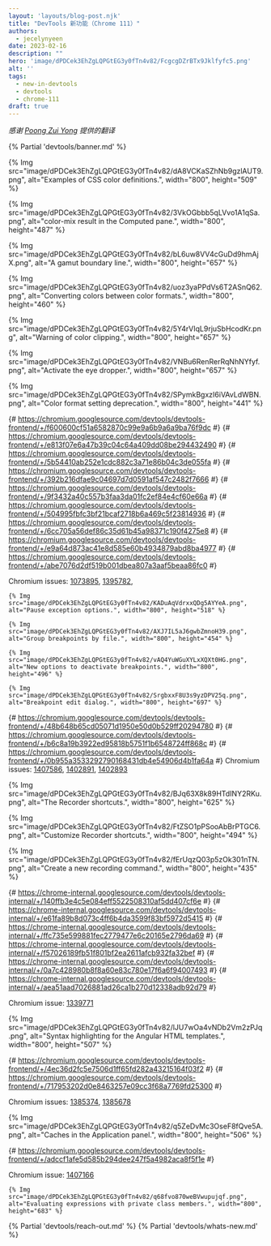 ```yaml
---
layout: 'layouts/blog-post.njk'
title: "DevTools 新功能（Chrome 111）"
authors:
  - jecelynyeen
date: 2023-02-16
description: ""
hero: 'image/dPDCek3EhZgLQPGtEG3y0fTn4v82/FcgcgDZrBTx9Jklfyfc5.png'
alt: ''
tags:
  - new-in-devtools
  - devtools
  - chrome-111
draft: true
---
```


*感谢 [Poong Zui Yong](https://www.linkedin.com/in/zui-yong-poong-1b507b14/) 提供的翻译*

{% Partial 'devtools/banner.md' %}

<!-- Translation instructions:
  1. Remove the "draft: true" tag above when submitting PR
  2. Provide translations under each of the English commented original content
  3. Translate the "description" tag above
  4. Translate all the <img> alt text
  5. Update the sites/zh/_partials/devtools/whats-new.md file -->


<!-- ## Debugging HD color with the Styles pane {: #color } -->

<!-- New [CSS color types and spaces](/blog/chrome-111-beta/#new-css-color-types-and-spaces) are coming to the web! It is equally exciting that DevTools introduced new tools to help developers create, convert and debug High Definition color.  -->

<!-- The **Styles** pane now supports 12 new color spaces and 7 new gamuts as outlined in the [CSS Color Level 4](https://www.w3.org/TR/css-color-4/) specification. See [High Definition CSS Color Guide](/articles/high-definition-css-color-guide/#debugging-color-with-chrome-devtools) for a comprehensive understanding of color options available on the web. -->

<!-- Here are examples of CSS color definitions with `color()`, `lch()`, `oklab()` and `color-mix()`. -->
{% Img src="image/dPDCek3EhZgLQPGtEG3y0fTn4v82/dA8VCKaSZhNb9gzlAUT9.png", alt="Examples of CSS color definitions.", width="800", height="509" %}

<!-- When using the `color-mix()` function, you can view final output color in the **Computed** pane. -->
{% Img src="image/dPDCek3EhZgLQPGtEG3y0fTn4v82/3VkOGbbb5qLVvo1A1qSa.png", alt="color-mix result in the Computed pane.", width="800", height="487" %}

<!-- The color picker supports all the new color spaces with more features. For example, click on the color swatch of `color(display-03 1 0 1)`. A gamut boundary line has also been added, distinguishing between the `sRGB` and `display-p3` gamuts for a clearer understanding of your selected color's gamut. -->
{% Img src="image/dPDCek3EhZgLQPGtEG3y0fTn4v82/bL6uw8VV4cGuDd9hmAjX.png", alt="A gamut boundary line.", width="800", height="657" %}

<!-- DevTools supports converting colors between color formats. Use the **Change Color Format** icon to access the conversion popup, or simply use the `Shift` + click on a color swatch in the **Styles** pane. -->
{% Img src="image/dPDCek3EhZgLQPGtEG3y0fTn4v82/uoz3yaPPdVs6T2ASnQ62.png", alt="Converting colors between color formats.", width="800", height="460" %}

<!-- When converting, it's important to know if the conversion was clipped to fit the space. DevTools has a warning icon to the converted color that alerts you to this clipping. -->
{% Img src="image/dPDCek3EhZgLQPGtEG3y0fTn4v82/5Y4rVIqL9rjuSbHcodKr.png", alt="Warning of color clipping.", width="800", height="657" %}

<!-- In addition, you can pick colors from your screen with the new shortcut - press 'c' to activate the eye dropper and hit `Escape` to deactivate it. -->
{% Img src="image/dPDCek3EhZgLQPGtEG3y0fTn4v82/VNBu6RenRerRqNhNYfyf.png", alt="Activate the eye dropper.", width="800", height="657" %}

<!-- Finally, the **Color format** setting is now deprecated to make room for the new HD color format. -->
{% Img src="image/dPDCek3EhZgLQPGtEG3y0fTn4v82/SPymkBgxzI6iVAvLdWBN.png", alt="Color format setting deprecation.", width="800", height="441" %}

{# https://chromium.googlesource.com/devtools/devtools-frontend/+/f600600cf51a6582870c99e9a6b9a6a9ba76f9dc #}
{# https://chromium.googlesource.com/devtools/devtools-frontend/+/e813f07e6a47b39c04c64a409dd08be294432490 #} 
{# https://chromium.googlesource.com/devtools/devtools-frontend/+/5b54410ab252e1cdc882c3a71e86b04c3de055fa #} 
{# https://chromium.googlesource.com/devtools/devtools-frontend/+/392b216dfae9c04697d7d0591af547c2482f7666 #} 
{# https://chromium.googlesource.com/devtools/devtools-frontend/+/9f3432a40c557b3faa3da01fc2ef84e4cf60e66a #} 
{# https://chromium.googlesource.com/devtools/devtools-frontend/+/504995fbfc3bf21bcaf2718b6a469c5f23814936 #} 
{# https://chromium.googlesource.com/devtools/devtools-frontend/+/6cc705a56def86c35d61b45a98371c190f4275e8 #}
{# https://chromium.googlesource.com/devtools/devtools-frontend/+/e9a64d873ac41e8d585e60b4934879abd8ba4977 #} 
{# https://chromium.googlesource.com/devtools/devtools-frontend/+/abe7076d2df519b001dbea807a3aaf5beaa86fc0 #} 

Chromium issues: [1073895](https://crbug.com/1073895), [1395782](https://crbug.com/1395782), 
<!--  [1408777](https://crbug.com/1408777),  [1395782](https://crbug.com/1395782),  [1392717](https://crbug.com/1392717), [1382409](https://crbug.com/1382409), [1392054](https://crbug.com/1392054) -->


<!-- ## Enhanced breakpoint UX {: #breakpoint-redesign } -->

<!-- The redesigned **Breakpoints** pane allows developers to have quick access to commonly used features, in particular deactivating, editing and removing breakpoints. -->

<!-- These are some highlights: -->
<!-- - Both pause exception options moved to the **Breakpoints** pane and labeled with text to make it more self-explanatory. -->
    {% Img src="image/dPDCek3EhZgLQPGtEG3y0fTn4v82/KADuAqVdrxxQDg5AYYeA.png", alt="Pause exception options.", width="800", height="518" %}

<!-- - Breakpoints are grouped by file, ordered by line/column number, and collapsible. -->
    {% Img src="image/dPDCek3EhZgLQPGtEG3y0fTn4v82/AXJ7IL5aJ6gwbZmnoH39.png", alt="Group breakpoints by file.", width="800", height="454" %}

<!-- - New options to deactivate, remove and edit breakpoints when hovering over a breakpoint or file. -->
    {% Img src="image/dPDCek3EhZgLQPGtEG3y0fTn4v82/vAQ4YuWGuXYLxXQXt0HG.png", alt="New options to deactivate breakpoints.", width="800", height="496" %}

<!-- - Click on edit breakpoint to open the breakpoint editor. From here, you can enter the breakpoint condition or switch to logpoint. -->
    {% Img src="image/dPDCek3EhZgLQPGtEG3y0fTn4v82/SrgbxxF8U3s9yzDPV25q.png", alt="Breakpoint edit dialog.", width="800", height="697" %}

<!-- See [JavaScript debugging reference](/docs/devtools/javascript/reference/) to learn how to debug with DevTools. -->

{# https://chromium.googlesource.com/devtools/devtools-frontend/+/48b648b65cd05071d1950e50d0b529ff20294780 #} 
{# https://chromium.googlesource.com/devtools/devtools-frontend/+/b6c8a19b3922ed95818b5751f1b6548724ff868c #}
{# https://chromium.googlesource.com/devtools/devtools-frontend/+/0b955a3533292790168431db4e54906d4b1fa64a #} 
Chromium issues: [1407586](https://crbug.com/1407586), [1402891](https://crbug.com/1402891), [1402893](https://crbug.com/1402893)

<!-- ## Customizable Recorder shortcuts {: #recorder } -->

<!-- Use keyboard shortcuts to record and replay user flows quicker. -->

<!-- The **Recorder** introduces a few convenient keyboard shortcuts for faster recording and replaying of user flows.  -->

<!-- Don’t remember the shortcuts? No problem, click on the `?` button to view all the shortcuts at any time. -->
{% Img src="image/dPDCek3EhZgLQPGtEG3y0fTn4v82/BJq63X8k89HTdINY2RKu.png", alt="The Recorder shortcuts.", width="800", height="625" %}

<!-- You can even customize these shortcuts via the **Settings** menu. -->
{% Img src="image/dPDCek3EhZgLQPGtEG3y0fTn4v82/FtZSO1pPSooAbBrPTGC6.png", alt="Customize Recorder shortcuts.", width="800", height="494" %}

<!-- If you're working in a different panel and want to start a user flow recording, simply use the **Create a new recording** command from the [Command Menu](/docs/devtools/command-menu/) in devtools to get started. -->
{% Img src="image/dPDCek3EhZgLQPGtEG3y0fTn4v82/fErUqzQ03p5zOk301nTN.png", alt="Create a new recording command.", width="800", height="435" %}

{# https://chrome-internal.googlesource.com/devtools/devtools-internal/+/140ffb3e4c5e084eff5522508310af5dd407cf6e #} 
{# https://chrome-internal.googlesource.com/devtools/devtools-internal/+/e61fa89b8d073c4ff6b4da3599f83bf5972d5415 #} 
{# https://chrome-internal.googlesource.com/devtools/devtools-internal/+/ffc735e599881fec2779477e6c20165e2796da69 #} 
{# https://chrome-internal.googlesource.com/devtools/devtools-internal/+/f57026189fb51f801bf2ea2611afcb932fa32bef #} 
{# https://chrome-internal.googlesource.com/devtools/devtools-internal/+/0a7c428980b8f8a60e83c780e17f6a6f94007493 #} 
{# https://chrome-internal.googlesource.com/devtools/devtools-internal/+/aea51aad7026881ad26ca1b270d12338adb92d79 #} 

Chromium issue: [1339771](https://crbug.com/bbb)


<!-- ## Better syntax highlight for Angular {: #syntax } -->

<!-- DevTools enhanced the syntax highlighting for the Angular HTML templates, enabling you to read code more easily and recognize its structure. -->
{% Img src="image/dPDCek3EhZgLQPGtEG3y0fTn4v82/lJU7wOa4vNDb2Vm2zPJq.png", alt="Syntax highlighting for the Angular HTML templates.", width="800", height="507" %}

{# https://chromium.googlesource.com/devtools/devtools-frontend/+/4ec36d2fc5e7506d1ff65fd282a43215164f03f2 #}
{# https://chromium.googlesource.com/devtools/devtools-frontend/+/717953202d0e8463257e09cc3f68a7769fd25300 #}

Chromium issues: [1385374](https://crbug.com/1385374),  [1385678](https://crbug.com/1385678)


<!-- ## Reorganize caches in the Application panel {: #cache } -->

<!-- The **Cache Storage** pane can now be found in the **Storage** section of the **Application** panel, while the **Back/forward cache** pane has been moved to the **Background Services** section.  -->
{% Img src="image/dPDCek3EhZgLQPGtEG3y0fTn4v82/q5ZeDvMc3OseF8fQve5A.png", alt="Caches in the Application panel.", width="800", height="506" %}

{# https://chromium.googlesource.com/devtools/devtools-frontend/+/adccf1afe5d585b294dee247f5a4982aca8f5f1e  #}

Chromium issue: [1407166](https://crbug.com/1407166)


<!-- ## Miscellaneous highlights {: #misc } -->

<!-- These are some noteworthy fixes in this release: -->

<!-- - DevTools has been updated to respect the [Disable cache](/docs/devtools/network/reference/#disable-cache) setting when loading sourcemaps. ([1407084](https://crbug.com/1407084)) -->
<!-- - The **Elements** panel now instant autofocus on the first matching element in search results. ([1381853](https://crbug.com/1381853)) -->
<!-- - Various fixes to improve the sourcemap and breakpoints reliability. ([508270](https://crbug.com/508270), [1403362](https://crbug.com/1403362), [1403432](https://crbug.com/1403432), [1396298](https://crbug.com/1396298), [1395337](https://crbug.com/1395337), [1405134](https://crbug.com/1405134)) -->
<!-- - To better facilitate debugging, DevTools now supports evaluating expressions with private class members. ([1381806](https://crbug.com/1381806)) -->
    {% Img src="image/dPDCek3EhZgLQPGtEG3y0fTn4v82/q68fvo870weBVwupujqf.png", alt="Evaluating expressions with private class members.", width="800", height="683" %}


{% Partial 'devtools/reach-out.md' %}
{% Partial 'devtools/whats-new.md' %}
